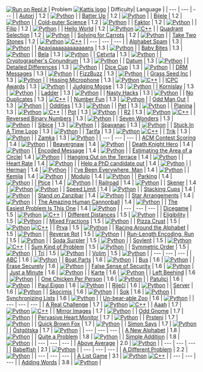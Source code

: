 [![Run on Repl.it](https://repl.it/badge/github/Varfor/Kattis)](https://repl.it/github/Varfor/Kattis)
| Problem [![Kattis logo](https://open.kattis.com/favicon)](https://open.kattis.com/problems)   | Difficulty| Language                                                                                                                                                                                                           |
| ---                                                                                           | ---       | ---                                                                                                                                                                                                                |
| [Autori](https://open.kattis.com/problems/autori)                                             | 1.2       | [![Python](https://www.google.com/s2/favicons?domain=http://www.pythontutor.com/)](../master/1.2/Autori/Autori.py)                                                                                                                             |
| [Batter Up](https://open.kattis.com/problems/batterup)                                        | 1.2       | [![Python](https://www.google.com/s2/favicons?domain=http://www.pythontutor.com/)](../master/1.2/BatterUp/BatterUp.py)                                                                                                                         |
| [Bijele](https://open.kattis.com/problems/bijele)                                             | 1.2       | [![Python](https://www.google.com/s2/favicons?domain=http://www.pythontutor.com/)](../master/1.2/Bijele/Bijele.py)                                                                                                                             |
| [Cold-puter Science](https://open.kattis.com/problems/cold)                                   | 1.2       | [![Python](https://www.google.com/s2/favicons?domain=http://www.pythontutor.com/)](../master/1.2/ColdPuterScience/ColdPuterScience.py)                                                                                                         |
| [Faktor](https://open.kattis.com/problems/faktor)                                             | 1.2       | [![Python](https://www.google.com/s2/favicons?domain=http://www.pythontutor.com/)](../master/1.2/Faktor/Faktor.py)                                                                                                                             |
| [Filip](https://open.kattis.com/problems/filip)                                               | 1.2       | [![Python](https://www.google.com/s2/favicons?domain=http://www.pythontutor.com/)](../master/1.2/Filip/Filip.py)                                                                                                                               |
| [Hello World](https://open.kattis.com/problems/hello)                                         | 1.2       | [![Python](https://www.google.com/s2/favicons?domain=http://www.pythontutor.com/)](../master/1.2/HelloWorld/HelloWorld.py) [![C++](http://www.cplusplus.com/favicon.ico)](/../master/1.2/HelloWorld/HelloWorld.cpp)                            |
| [Quadrant Selection](https://open.kattis.com/problems/quadrant)                               | 1.2       | [![Python](https://www.google.com/s2/favicons?domain=http://www.pythontutor.com/)](../master/1.2/QuadrantSelection/QuadrantSelection.py)                                                                                                       |
| [Solving for Carrots](https://open.kattis.com/problems/carrots)                               | 1.2       | [![Python](https://www.google.com/s2/favicons?domain=http://www.pythontutor.com/)](../master/1.2/SolvingForCarrots/SolvingForCarrots.py)                                                                                                       |
| [Take Two Stones](https://open.kattis.com/problems/twostones)                                 | 1.2       | [![Python](https://www.google.com/s2/favicons?domain=http://www.pythontutor.com/)](../master/1.2/TakeTwoStones/TakeTwoStones.py) [![C++](http://www.cplusplus.com/favicon.ico)](../master/1.2/TakeTwoStones/TakeTwoStones.cpp)                 |
| ---                                                                                           | ---       | ---                                                                                                                                                                                                                |
| [Alphabet Spam](https://open.kattis.com/problems/alphabetspam)                                | 1.3       | [![Python](https://www.google.com/s2/favicons?domain=http://www.pythontutor.com/)](../master/1.3/AlphabetSpam/AlphabetSpam.py)                                                                                                                 |
| [Apaxiaaaaaaaaaaaans](https://open.kattis.com/problems/apaxiaaans)                            | 1.3       | [![Python](https://www.google.com/s2/favicons?domain=http://www.pythontutor.com/)](../master/1.3/Apaxiaaaaaaaaaaaans/Apaxiaaaaaaaaaaaans.py)                                                                                                   |
| [Baby Bites](https://open.kattis.com/problems/babybites)                                      | 1.3       | [![Python](https://www.google.com/s2/favicons?domain=http://www.pythontutor.com/)](../master/1.3/BabyBites/BabyBites.py)                                                                                                                       |
| [Bela](https://open.kattis.com/problems/bela)                                                 | 1.3       | [![Python](https://www.google.com/s2/favicons?domain=http://www.pythontutor.com/)](../master/1.3/Bela/Bela.py)                                                                                                                                 |
| [Cetvrta](https://open.kattis.com/problems/cetvrta)                                           | 1.3       | [![Python](https://www.google.com/s2/favicons?domain=http://www.pythontutor.com/)](../master/1.3/Cetvrta/Cetvrta.py)                                                                                                                           |
| [Cryptographer's Conundrum](https://open.kattis.com/problems/conundrum)                       | 1.3       | [![Python](https://www.google.com/s2/favicons?domain=http://www.pythontutor.com/)](../master/1.3/CryptographersConundrum/CryptographersConundrum.py)                                                                                           |
| [Datum](https://open.kattis.com/problems/datum)                                               | 1.3       | [![Python](https://www.google.com/s2/favicons?domain=http://www.pythontutor.com/)](../master/1.3/Datum/Datum.py)                                                                                                                               |
| [Detailed Differences](https://open.kattis.com/problems/detaileddifferences)                  | 1.3       | [![Python](https://www.google.com/s2/favicons?domain=http://www.pythontutor.com/)](../master/1.3/DetailedDifferences/DetailedDifferences.py)                                                                                                   |
| [Dice Cup](https://open.kattis.com/problems/dicecup)                                          | 1.3       | [![Python](https://www.google.com/s2/favicons?domain=http://www.pythontutor.com/)](../master/1.3/DiceCup/DiceCup.py)                                                                                                                           |
| [DRM Messages](https://open.kattis.com/problems/drmmessages)                                  | 1.3       | [![Python](https://www.google.com/s2/favicons?domain=http://www.pythontutor.com/)](../master/1.3/DRMMessages/DRMMessages.py)                                                                                                                   |
| [FizzBuzz](https://open.kattis.com/problems/fizzbuzz)                                         | 1.3       | [![Python](https://www.google.com/s2/favicons?domain=http://www.pythontutor.com/)](../master/1.3/FizzBuzz/FizzBuzz.py)                                                                                                                         |
| [Grass Seed Inc](https://open.kattis.com/problems/grassseed)                                  | 1.3       | [![Python](https://www.google.com/s2/favicons?domain=http://www.pythontutor.com/)](../master/1.3/GrassSeedInc/GrassSeedInc.py)                                                                                                                 |
| [Hissing Microphone](https://open.kattis.com/problems/hissingmicrophone)                      | 1.3       | [![Python](https://www.google.com/s2/favicons?domain=http://www.pythontutor.com/)](../master/1.3/HissingMicrophone/HissingMicrophone.py) [![C++](http://www.cplusplus.com/favicon.ico)](../master/1.3/HissingMicrophone/HissingMicrophone.cpp) |
| [ICPC Awards](https://open.kattis.com/problems/icpcawards)                                    | 1.3       | [![Python](https://www.google.com/s2/favicons?domain=http://www.pythontutor.com/)](../master/1.3/ICPCAwards/ICPCAwards.py)                                                                                                                     |
| [Judging Moose](https://open.kattis.com/problems/judgingmoose)                                | 1.3       | [![Python](https://www.google.com/s2/favicons?domain=http://www.pythontutor.com/)](../master/1.3/JudgingMoose/JudgingMoose.py)                                                                                                                 |
| [Kornislav](https://open.kattis.com/problems/kornislav)                                       | 1.3       | [![Python](https://www.google.com/s2/favicons?domain=http://www.pythontutor.com/)](../master/1.3/Kornislav/Kornislav.py)                                                                                                                       |
| [Ladder](https://open.kattis.com/problems/ladder)                                             | 1.3       | [![Python](https://www.google.com/s2/favicons?domain=http://www.pythontutor.com/)](../master/1.3/Ladder/Ladder.py)                                                                                                                             |
| [Nasty Hacks](https://open.kattis.com/problems/nastyhacks)                                    | 1.3       | [![Python](https://www.google.com/s2/favicons?domain=http://www.pythontutor.com/)](../master/1.3/NastyHacks/NastyHacks.py)                                                                                                                     |
| [No Duplicates](https://open.kattis.com/problems/nodup)                                       | 1.3       | [![C++](http://www.cplusplus.com/favicon.ico)](../master/1.3/NoDuplicates/NoDuplicates.cpp)                                                                                                                        |
| [Number Fun](https://open.kattis.com/problems/numberfun)                                      | 1.3       | [![Python](https://www.google.com/s2/favicons?domain=http://www.pythontutor.com/)](../master/1.3/NumberFun/NumberFun.py)                                                                                                                       |
| [Odd Man Out](https://open.kattis.com/problems/oddmanout)                                     | 1.3       | [![Python](https://www.google.com/s2/favicons?domain=http://www.pythontutor.com/)](../master/1.3/OddManOut/OddManOut.py)                                                                                                                       |
| [Oddities](https://open.kattis.com/problems/oddities)                                         | 1.3       | [![Python](https://www.google.com/s2/favicons?domain=http://www.pythontutor.com/)](../master/1.3/Oddities/Oddities.py)                                                                                                                         |
| [Pet](https://open.kattis.com/problems/pet)                                                   | 1.3       | [![Python](https://www.google.com/s2/favicons?domain=http://www.pythontutor.com/)](../master/1.3/Pet/Pet.py)                                                                                                                                   |
| [Planina](https://open.kattis.com/problems/planina)                                           | 1.3       | [![Python](https://www.google.com/s2/favicons?domain=http://www.pythontutor.com/)](../master/1.3/Planina/Planina.py) [![C++](http://www.cplusplus.com/favicon.ico)](../master/1.3/Planina/Planina.cpp)                                         |
| [Pot](https://open.kattis.com/problems/pot)                                                   | 1.3       | [![Python](https://www.google.com/s2/favicons?domain=http://www.pythontutor.com/)](../master/1.3/Pot/Pot.py)                                                                                                                                   |
| [R2](https://open.kattis.com/problems/r2)                                                     | 1.3       | [![Python](https://www.google.com/s2/favicons?domain=http://www.pythontutor.com/)](../master/1.3/R2/R2.py) [![C++](http://www.cplusplus.com/favicon.ico)](../master/1.3/R2/R2.cpp)                                                             |
| [Reversed Binary Numbers](https://open.kattis.com/problems/reversebinary)                     | 1.3       | [![Python](https://www.google.com/s2/favicons?domain=http://www.pythontutor.com/)](../master/1.3/ReversedBinaryNumbers/ReversedBinaryNumbers.py)                                                                                               |
| [Seven Wonders](https://open.kattis.com/problems/sevenwonders)                                | 1.3       | [![Python](https://www.google.com/s2/favicons?domain=http://www.pythontutor.com/)](../master/1.3/SevenWonders/SevenWonders.py)                                                                                                                 |
| [Sibice](https://open.kattis.com/problems/sibice)                                             | 1.3       | [![Python](https://www.google.com/s2/favicons?domain=http://www.pythontutor.com/)](../master/1.3/Sibice/Sibice.py)                                                                                                                             |
| [Spavanac](https://open.kattis.com/problems/spavanac)                                         | 1.3       | [![Python](https://www.google.com/s2/favicons?domain=http://www.pythontutor.com/)](../master/1.3/Spavanac/Spavanac.py)                                                                                                                         |
| [Stuck In A Time Loop](https://open.kattis.com/problems/timeloop)                             | 1.3       | [![Python](https://www.google.com/s2/favicons?domain=http://www.pythontutor.com/)](../master/1.3/StuckInATimeLoop/StuckInATimeLoop.cpp)                                                                                                        |
| [Tarifa](https://open.kattis.com/problems/tarifa)                                             | 1.3       | [![Python](https://www.google.com/s2/favicons?domain=http://www.pythontutor.com/)](../master/1.3/Tarifa/Tarifa.py) [![C++](http://www.cplusplus.com/favicon.ico)](../master/1.3/Tarifa/Tarifa.cpp)                                             |
| [Trik](https://open.kattis.com/problems/trik)                                                 | 1.3       | [![Python](https://www.google.com/s2/favicons?domain=http://www.pythontutor.com/)](../master/1.3/Trik/Trik.cpp)                                                                                                                                |
| [Zamka](https://open.kattis.com/problems/zamka)                                               | 1.3       | [![Python](https://www.google.com/s2/favicons?domain=http://www.pythontutor.com/)](../master/1.3/Zamka/Zamka.py)                                                                                                                               |
| ---                                                                                           | ---       | ---                                                                                                                                                                                                                |
| [ACM Contest Scoring](https://open.kattis.com/problems/acm)                                   | 1.4       | [![Python](https://www.google.com/s2/favicons?domain=http://www.pythontutor.com/)](../master/1.4/ACMContestScoring/ACMContestScoring.py)                                                                                                       |
| [Beavergnaw](https://open.kattis.com/problems/beavergnaw)                                     | 1.4       | [![Python](https://www.google.com/s2/favicons?domain=http://www.pythontutor.com/)](../master/1.4/Beavergnaw/Beavergnaw.py)                                                                                                                     |
| [Death Knight Hero](https://open.kattis.com/problems/deathknight)                             | 1.4       | [![Python](https://www.google.com/s2/favicons?domain=http://www.pythontutor.com/)](../master/1.4/DeathKnightHero/DeathKnightHero.py)                                                                                                           |
| [Encoded Message](https://open.kattis.com/problems/encodedmessage)                            | 1.4       | [![Python](https://www.google.com/s2/favicons?domain=http://www.pythontutor.com/)](../master/1.4/EncodedMessage/EncodedMessage.py)                                                                                                             |
| [Estimating the Area of a Circle](https://open.kattis.com/problems/estimatingtheareaofacircle)| 1.4       | [![Python](https://www.google.com/s2/favicons?domain=http://www.pythontutor.com/)](../master/1.4/EstimatingtheAreaofaCircle/EstimatingtheAreaofaCircle.py)                                                                                     |
| [Hanging Out on the Terrace](https://open.kattis.com/problems/hangingout)                     | 1.4       | [![Python](https://www.google.com/s2/favicons?domain=http://www.pythontutor.com/)](../master/1.4/HangingOutontheTerrace/HangingOutontheTerrace.py)                                                                                             |
| [Heart Rate](https://open.kattis.com/problems/heartrate)                                      | 1.4       | [![Python](https://www.google.com/s2/favicons?domain=http://www.pythontutor.com/)](../master/1.4/HeartRate/HeartRate.py)                                                                                                                       |
| [Help a PhD candidate out](https://open.kattis.com/problems/helpaphd)                         | 1.4       | [![Python](https://www.google.com/s2/favicons?domain=http://www.pythontutor.com/)](../master/1.4/HelpaPhDcandidateout/HelpaPhDcandidateout.py)                                                                                                 |
| [Herman](https://open.kattis.com/problems/herman)                                             | 1.4       | [![Python](https://www.google.com/s2/favicons?domain=http://www.pythontutor.com/)](../master/1.4/Herman/Herman.py)                                                                                                                             |
| [I've Been Everywhere, Man](https://open.kattis.com/problems/everywhere)                      | 1.4       | [![Python](https://www.google.com/s2/favicons?domain=http://www.pythontutor.com/)](../master/1.4/IveBeenEverywhereMan/IveBeenEverywhereMan.py)                                                                                                 |
| [Kemija](https://open.kattis.com/problems/kemija08)                                           | 1.4       | [![Python](https://www.google.com/s2/favicons?domain=http://www.pythontutor.com/)](../master/1.4/Kemija/Kemija.py)                                                                                                                             |
| [Modulo](https://open.kattis.com/problems/modulo)                                             | 1.4       | [![Python](https://www.google.com/s2/favicons?domain=http://www.pythontutor.com/)](../master/1.4/Modulo/Modulo.py)                                                                                                                             |
| [Parking](https://open.kattis.com/problems/parking2)                                          | 1.4       | [![Python](https://www.google.com/s2/favicons?domain=http://www.pythontutor.com/)](../master/1.4/Parking/Parking.py)                                                                                                                           |
| [Ptice](https://open.kattis.com/problems/ptice)                                               | 1.4       | [![Python](https://www.google.com/s2/favicons?domain=http://www.pythontutor.com/)](../master/1.4/Ptice/Ptice.py)                                                                                                                               |
| [Railroad](https://open.kattis.com/problems/railroad2)                                        | 1.4       | [![Python](https://www.google.com/s2/favicons?domain=http://www.pythontutor.com/)](../master/1.4/Railroad/Railroad.py)                                                                                                                         |
| [Skener](https://open.kattis.com/problems/skener)                                             | 1.4       | [![Python](https://www.google.com/s2/favicons?domain=http://www.pythontutor.com/)](../master/1.4/Skener/Skener.py) [![Python](https://www.google.com/s2/favicons?domain=http://www.pythontutor.com/)](../master/1.4/Skener_V2/Skener_V2.py)                                |
| [Speed Limit](https://open.kattis.com/problems/speedlimit)                                    | 1.4       | [![Python](https://www.google.com/s2/favicons?domain=http://www.pythontutor.com/)](../master/1.4/SpeedLimit/SpeedLimit.py)                                                                                                                     |
| [Stacking Cups](https://open.kattis.com/problems/cups)                                        | 1.4       | [![Python](https://www.google.com/s2/favicons?domain=http://www.pythontutor.com/)](../master/1.4/StackingCups/StackingCups.py)                                                                                                                 |
| [Stand on Zanzibar](https://open.kattis.com/problems/zanzibar)                                | 1.4       | [![Python](https://www.google.com/s2/favicons?domain=http://www.pythontutor.com/)](../master/1.4/StandonZanzibar/StandonZanzibar.py)                                                                                                           |
| [Star Arrangements](https://open.kattis.com/problems/stararrangements)                        | 1.4       | [![Python](https://www.google.com/s2/favicons?domain=http://www.pythontutor.com/)](../master/1.4/StarArrangements/StarArrangements.py)                                                                                                         |
| [The Amazing Human Cannonball](https://open.kattis.com/problems/humancannonball2)             | 1.4       | [![Python](https://www.google.com/s2/favicons?domain=http://www.pythontutor.com/)](../master/1.4/TheAmazingHumanCannonball/TheAmazingHumanCannonball.py)                                                                                       |
| [The Easiest Problem Is This One](https://open.kattis.com/problems/easiest)                   | 1.4       | [![Python](https://www.google.com/s2/favicons?domain=http://www.pythontutor.com/)](../master/1.4/TheEasiestProblemIsThisOne/TheEasiestProblemIsThisOne.py)                                                                                     |
| ---                                                                                           | ---       | ---                                                                                                                                                                                                                |
| [Dicegame](https://open.kattis.com/problems/dicegame)                                         | 1.5       | [![Python](https://www.google.com/s2/favicons?domain=http://www.pythontutor.com/)](../master/1.5/Dicegame/Dicegame.py) [![C++](http://www.cplusplus.com/favicon.ico)](../master/1.5/Dicegame/Dicegame.cpp)                                     |
| [Different Distances](https://open.kattis.com/problems/differentdistances)                    | 1.5       | [![Python](https://www.google.com/s2/favicons?domain=http://www.pythontutor.com/)](../master/1.5/DifferentDistances/DifferentDistances.py)                                                                                                     |
| [Eligibility](https://open.kattis.com/problems/eligibility)                                   | 1.5       | [![Python](https://www.google.com/s2/favicons?domain=http://www.pythontutor.com/)](../master/1.5/Eligibility/Eligibility.py)                                                                                                                   |
| [Mixed Fractions](https://open.kattis.com/problems/mixedfractions)                            | 1.5       | [![Python](https://www.google.com/s2/favicons?domain=http://www.pythontutor.com/)](../master/1.5/MixedFractions/MixedFractions.py)                                                                                                             |
| [Pizza Crust](https://open.kattis.com/problems/pizza2)                                        | 1.5       | [![Python](https://www.google.com/s2/favicons?domain=http://www.pythontutor.com/)](../master/1.5/PizzaCrust/PizzaCrust.py) [![C++](http://www.cplusplus.com/favicon.ico)](../master/1.5/PizzaCrust/PizzaCrust.cpp)                             |
| [Prva](https://open.kattis.com/problems/prva)                                                 | 1.5       | [![Python](https://www.google.com/s2/favicons?domain=http://www.pythontutor.com/)](../master/1.5/Prva/Prva.py)                                                                                                                                 |
| [Racing Around the Alphabet](https://open.kattis.com/problems/racingalphabet)                 | 1.5       | [![Python](https://www.google.com/s2/favicons?domain=http://www.pythontutor.com/)](../master/1.5/RacingAroundtheAlphabet/RacingAroundtheAlphabet.py)                                                                                           |
| [Reverse Rot](https://open.kattis.com/problems/reverserot)                                    | 1.5       | [![Python](https://www.google.com/s2/favicons?domain=http://www.pythontutor.com/)](../master/1.5/ReverseRot/ReverseRot.py)                                                                                                                     |
| [Run-Length Encoding, Run](https://open.kattis.com/problems/runlengthencodingrun)             | 1.5       | [![Python](https://www.google.com/s2/favicons?domain=http://www.pythontutor.com/)](../master/1.5/RunLengthEncodingRun/RunLengthEncodingRun.py)                                                                                                 |
| [Soda Surpler](https://open.kattis.com/problems/sodasurpler)                                  | 1.5       | [![Python](https://www.google.com/s2/favicons?domain=http://www.pythontutor.com/)](../master/1.5/SodaSurpler/SodaSurpler.py)                                                                                                                   |
| [Soylent](https://open.kattis.com/problems/soylent)                                           | 1.5       | [![Python](https://www.google.com/s2/favicons?domain=http://www.pythontutor.com/)](../master/1.5/Soylent/Soylent.py) [![C++](http://www.cplusplus.com/favicon.ico)](../master/1.5/Soylent/Soylent.cpp)                                         |
| [Sum Kind of Problem](https://open.kattis.com/problems/sumkindofproblem)                      | 1.5       | [![Python](https://www.google.com/s2/favicons?domain=http://www.pythontutor.com/)](../master/1.5/SumKindofProblem/SumKindofProblem.py)                                                                                                         |
| [Symmetric Order](https://open.kattis.com/problems/symmetricorder)                            | 1.5       | [![Python](https://www.google.com/s2/favicons?domain=http://www.pythontutor.com/)](../master/1.5/SymmetricOrder/SymmetricOrder.py)                                                                                                             |
| [Tri](https://open.kattis.com/problems/tri)                                                   | 1.5       | [![Python](https://www.google.com/s2/favicons?domain=http://www.pythontutor.com/)](../master/1.5/Tri/Tri.py)                                                                                                                                   |
| [Volim](https://open.kattis.com/problems/volim)                                               | 1.5       | [![Python](https://www.google.com/s2/favicons?domain=http://www.pythontutor.com/)](../master/1.5/Volim/Volim.py)                                                                                                                               |
| ---                                                                                           | ---       | ---                                                                                                                                                                                                                |
| [ABC](https://open.kattis.com/problems/abc)                                                   | 1.6       | [![Python](https://www.google.com/s2/favicons?domain=http://www.pythontutor.com/)](../master/1.6/ABC/ABC.py)                                                                                                                                   |
| [Boat Parts](https://open.kattis.com/problems/boatparts)                                      | 1.6       | [![Python](https://www.google.com/s2/favicons?domain=http://www.pythontutor.com/)](../master/1.6/BoatParts/BoatParts.py)                                                                                                                       |
| [Bus](https://open.kattis.com/problems/bus)                                                   | 1.6       | [![Python](https://www.google.com/s2/favicons?domain=http://www.pythontutor.com/)](../master/1.6/Bus/Bus.py)                                                                                                                                   |
| [Erase Securely](https://open.kattis.com/problems/erase)                                      | 1.6       | [![Python](https://www.google.com/s2/favicons?domain=http://www.pythontutor.com/)](../master/1.6/EraseSecurely/EraseSecurely.py)                                                                                                               |
| [False Sense of Security](https://open.kattis.com/problems/falsesecurity)                     | 1.6       | [![Python](https://www.google.com/s2/favicons?domain=http://www.pythontutor.com/)](../master/1.6/FalseSenseofSecurity/FalseSenseofSecurity.py)                                                                                                 |
| [Just a Minute](https://open.kattis.com/problems/justaminute)                                 | 1.6       | [![Python](https://www.google.com/s2/favicons?domain=http://www.pythontutor.com/)](../master/1.6/JustaMinute/JustaMinute.py)                                                                                                                   |
| [Karte](https://open.kattis.com/problems/karte)                                               | 1.6       | [![Python](https://www.google.com/s2/favicons?domain=http://www.pythontutor.com/)](../master/1.6/Karte/Karte.py)                                                                                                                               |
| [Left Beehind](https://open.kattis.com/problems/leftbeehind)                                  | 1.6       | [![Python](https://www.google.com/s2/favicons?domain=http://www.pythontutor.com/)](../master/1.6/LeftBeehind/LeftBeehind.py)                                                                                                                   |
| [One Chicken Per Person](https://open.kattis.com/problems/onechicken)                         | 1.6       | [![Python](https://www.google.com/s2/favicons?domain=http://www.pythontutor.com/)](../master/1.6/OneChickenPerPerson/OneChickenPerPerson.py)                                                                                                   |
| [Patuljci](https://open.kattis.com/problems/patuljci)                                         | 1.6       | [![Python](https://www.google.com/s2/favicons?domain=http://www.pythontutor.com/)](../master/1.6/Patuljci/Patuljci.py)                                                                                                                         |
| [Paul Eigon](https://open.kattis.com/problems/pauleigon)                                      | 1.6       | [![Python](https://www.google.com/s2/favicons?domain=http://www.pythontutor.com/)](../master/1.6/PaulEigon/PaulEigon.py)                                                                                                                       |
| [Riječi](https://open.kattis.com/problems/rijeci)                                             | 1.6       | [![Python](https://www.google.com/s2/favicons?domain=http://www.pythontutor.com/)](../master/1.6/Riječi/Riječi.py)                                                                                                                             |
| [Server](https://open.kattis.com/problems/server)                                             | 1.6       | [![Python](https://www.google.com/s2/favicons?domain=http://www.pythontutor.com/)](../master/1.6/Server/Server.py)                                                                                                                             |
| [Skocimis](https://open.kattis.com/problems/skocimis)                                         | 1.6       | [![Python](https://www.google.com/s2/favicons?domain=http://www.pythontutor.com/)](../master/1.6/Skocimis/Skocimis.py)                                                                                                                         |
| [Sok](https://open.kattis.com/problems/sok)                                                   | 1.6       | [![Python](https://www.google.com/s2/favicons?domain=http://www.pythontutor.com/)](../master/1.6/Sok/Sok.py)                                                                                                                                   |
| [Synchronizing Lists](https://open.kattis.com/problems/synchronizinglists)                    | 1.6       | [![Python](https://www.google.com/s2/favicons?domain=http://www.pythontutor.com/)](../master/1.6/SynchronizingLists/SynchronizingLists.py)                                                                                                     |
| [Un-bear-able Zoo](https://open.kattis.com/problems/zoo)                                      | 1.6       | [![Python](https://www.google.com/s2/favicons?domain=http://www.pythontutor.com/)](../master/1.6/UnbearableZoo/UnbearableZoo.py)                                                                                                               |
| ---                                                                                           | ---       | ---                                                                                                                                                                                                                |
| [A Real Challenge](https://open.kattis.com/problems/areal)                                    | 1.7       | [![Python](https://www.google.com/s2/favicons?domain=http://www.pythontutor.com/)](../master/1.7/ARealChallenge/ARealChallenge.py) [![C++](http://www.cplusplus.com/favicon.ico)](../master/1.7/ARealChallenge/ARealChallenge.cpp)             |
| [Aaah](https://open.kattis.com/problems/aaah)                                                 | 1.7       | [![Python](https://www.google.com/s2/favicons?domain=http://www.pythontutor.com/)](../master/1.7/Aaah/Aaah.py) [![C++](http://www.cplusplus.com/favicon.ico)](../master/1.7/Aaah/Aaah.cpp)                                                     |
| [Mirror Images](https://open.kattis.com/problems/mirror)                                      | 1.7       | [![Python](https://www.google.com/s2/favicons?domain=http://www.pythontutor.com/)](../master/1.7/MirrorImages/MirrorImages.py)                                                                                                                 |
| [Odd Gnome](https://open.kattis.com/problems/oddgnome)                                        | 1.7       | [![Python](https://www.google.com/s2/favicons?domain=http://www.pythontutor.com/)](../master/1.7/OddGnome/OddGnome.py)                                                                                                                         |
| [Pervasive Heart Monitor](https://open.kattis.com/problems/pervasiveheartmonitor)             | 1.7       | [![Python](https://www.google.com/s2/favicons?domain=http://www.pythontutor.com/)](../master/1.7/PervasiveHeartMonitor/PervasiveHeartMonitor.py)                                                                                               |
| [Prsteni](https://open.kattis.com/problems/prsteni)                                           | 1.7       | [![Python](https://www.google.com/s2/favicons?domain=http://www.pythontutor.com/)](../master/1.7/Prsteni/Prsteni.py)                                                                                                                           |
| [Quick Brown Fox](https://open.kattis.com/problems/quickbrownfox)                             | 1.7       | [![Python](https://www.google.com/s2/favicons?domain=http://www.pythontutor.com/)](../master/1.7/QuickBrownFox/QuickBrownFox.py)                                                                                                               |
| [Simon Says](https://open.kattis.com/problems/simonsays)                                      | 1.7       | [![Python](https://www.google.com/s2/favicons?domain=http://www.pythontutor.com/)](../master/1.7/SimonSays/SimonSays.py)                                                                                                                       |
| [Östgötska](https://open.kattis.com/problems/ostgotska)                                       | 1.7       | [![Python](https://www.google.com/s2/favicons?domain=http://www.pythontutor.com/)](../master/1.7/Östgötska/Östgötska.py)                                                                                                                       |
| ---                                                                                           | ---       | ---                                                                                                                                                                                                                |
| [A New Alphabet](https://open.kattis.com/problems/anewalphabet)                               | 1.8       | [![Python](https://www.google.com/s2/favicons?domain=http://www.pythontutor.com/)](../master/1.8/ANewAlphabet/ANewAlphabet.py)                                                                                                                 |
| [Quite a Problem](https://open.kattis.com/problems/quiteaproblem)                             | 1.8       | [![Python](https://www.google.com/s2/favicons?domain=http://www.pythontutor.com/)](../master/1.8/QuiteaProblem/QuiteaProblem.py)                                                                                                               |
| [Simple Addition](https://open.kattis.com/problems/simpleaddition)                            | 1.8       | [![Python](https://www.google.com/s2/favicons?domain=http://www.pythontutor.com/)](../master/1.8/SimpleAddition/SimpleAddition.py)                                                                                                             |
| ---                                                                                           | ---       | ---                                                                                                                                                                                                                |
| [Above Average](https://open.kattis.com/problems/aboveaverage)                                | 2.0       | [![Python](https://www.google.com/s2/favicons?domain=http://www.pythontutor.com/)](../master/2.0/AboveAverage/AboveAverage.py)                                                                                                                 |
| ---                                                                                           | ---       | ---                                                                                                                                                                                                                |
| [Babelfish](https://open.kattis.com/problems/babelfish)                                       | 2.1       | [![Python](https://www.google.com/s2/favicons?domain=http://www.pythontutor.com/)](../master/2.1/Babelfish/Babelfish.py)                                                                                                                       |
| ---                                                                                           | ---       | ---                                                                                                                                                                                                                |
| [A Different Problem](https://open.kattis.com/problems/different)                             | 2.2       | [![Python](https://www.google.com/s2/favicons?domain=http://www.pythontutor.com/)](../master/2.2/ADifferentProblem/ADifferentProblem.py)                                                                                                       |
| ---                                                                                           | ---       | ---                                                                                                                                                                                                                |
| [A List Game](https://open.kattis.com/problems/listgame)                                      | 3.1       | [![Python](https://www.google.com/s2/favicons?domain=http://www.pythontutor.com/)](../master/3.1/AListGame/AListGame.py) [![C++](http://www.cplusplus.com/favicon.ico)](../master/3.1/AListGame/AListGame.cpp)                                 |
| ---                                                                                           | ---       | ---                                                                                                                                                                                                                |
| [Adding Words](https://open.kattis.com/problems/addingwords)                                  | 3.8       | [![Python](https://www.google.com/s2/favicons?domain=http://www.pythontutor.com/)](../master/3.8/AddingWords/AddingWords.py)                                                                                                                   |